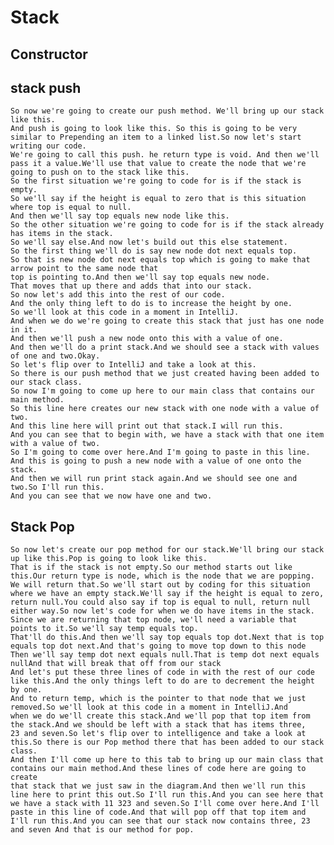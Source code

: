 
# Stack 
## Constructor 
    
## stack push 
    So now we're going to create our push method. We'll bring up our stack like this.
    And push is going to look like this. So this is going to be very similar to Prepending an item to a linked list.So now let's start writing our code.
    We're going to call this push. he return type is void. And then we'll pass it a value.We'll use that value to create the node that we're going to push on to the stack like this.
    So the first situation we're going to code for is if the stack is empty.
    So we'll say if the height is equal to zero that is this situation where top is equal to null.
    And then we'll say top equals new node like this.
    So the other situation we're going to code for is if the stack already has items in the stack.
    So we'll say else.And now let's build out this else statement.
    So the first thing we'll do is say new node dot next equals top.
    So that is new node dot next equals top which is going to make that arrow point to the same node that
    top is pointing to.And then we'll say top equals new node.
    That moves that up there and adds that into our stack.
    So now let's add this into the rest of our code.
    And the only thing left to do is to increase the height by one.
    So we'll look at this code in a moment in IntelliJ.
    And when we do we're going to create this stack that just has one node in it.
    And then we'll push a new node onto this with a value of one.
    And then we'll do a print stack.And we should see a stack with values of one and two.Okay.
    So let's flip over to IntelliJ and take a look at this.
    So there is our push method that we just created having been added to our stack class.
    So now I'm going to come up here to our main class that contains our main method.
    So this line here creates our new stack with one node with a value of two.
    And this line here will print out that stack.I will run this.
    And you can see that to begin with, we have a stack with that one item with a value of two.
    So I'm going to come over here.And I'm going to paste in this line.
    And this is going to push a new node with a value of one onto the stack.
    And then we will run print stack again.And we should see one and two.So I'll run this.
    And you can see that we now have one and two.
    
## Stack Pop
    So now let's create our pop method for our stack.We'll bring our stack up like this.Pop is going to look like this.
    That is if the stack is not empty.So our method starts out like this.Our return type is node, which is the node that we are popping.
    We will return that.So we'll start out by coding for this situation where we have an empty stack.We'll say if the height is equal to zero,
    return null.You could also say if top is equal to null, return null either way.So now let's code for when we do have items in the stack.
    Since we are returning that top node, we'll need a variable that points to it.So we'll say temp equals top.
    That'll do this.And then we'll say top equals top dot.Next that is top equals top dot next.And that's going to move top down to this node 
    Then we'll say temp dot next equals null.That is temp dot next equals nullAnd that will break that off from our stack 
    And let's put these three lines of code in with the rest of our code like this.And the only things left to do are to decrement the height by one.
    And to return temp, which is the pointer to that node that we just removed.So we'll look at this code in a moment in IntelliJ.And 
    when we do we'll create this stack.And we'll pop that top item from the stack.And we should be left with a stack that has items three,
    23 and seven.So let's flip over to intelligence and take a look at this.So there is our Pop method there that has been added to our stack class.
    And then I'll come up here to this tab to bring up our main class that contains our main method.And these lines of code here are going to create
    that stack that we just saw in the diagram.And then we'll run this line here to print this out.So I'll run this.And you can see here that
    we have a stack with 11 323 and seven.So I'll come over here.And I'll paste in this line of code.And that will pop off that top item and 
    I'll run this.And you can see that our stack now contains three, 23 and seven And that is our method for pop.